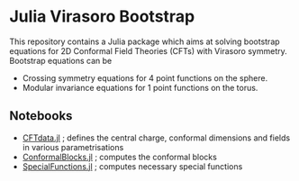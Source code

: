 # Julia Virasoro Bootstrap

This repository contains a Julia package which aims at solving bootstrap equations for 2D Conformal Field Theories (CFTs) with Virasoro symmetry. Bootstrap equations can be

* Crossing symmetry equations for 4 point functions on the sphere.
* Modular invariance equations for 1 point functions on the torus.

## Notebooks

* [CFTdata.jl](docs/src/CFTData.md) ; defines the central charge, conformal dimensions and fields in various parametrisations
* [ConformalBlocks.jl](docs/src/ConformalBlocks.md) ; computes the conformal blocks
* [SpecialFunctions.jl](docs/src/SpecialFunctions.md) ; computes necessary special functions

